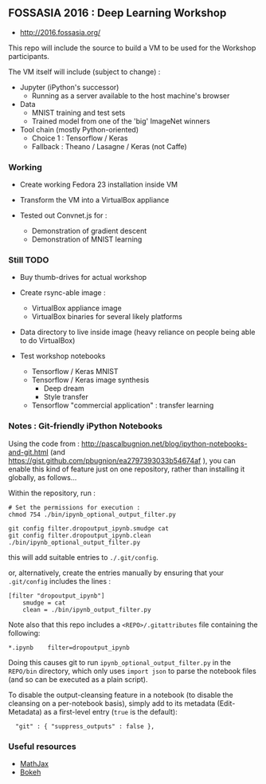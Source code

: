 ## FOSSASIA 2016 : Deep Learning Workshop

*  http://2016.fossasia.org/


This repo will include the source to build a VM to be used for the Workshop participants.

The VM itself will include (subject to change) : 

* Jupyter (iPython's successor)
  * Running as a server available to the host machine's browser
* Data
  * MNIST training and test sets
  * Trained model from one of the 'big' ImageNet winners
* Tool chain (mostly Python-oriented)
  * Choice 1 : Tensorflow / Keras
  * Fallback : Theano / Lasagne / Keras (not Caffe)


### Working 

*  Create working Fedora 23 installation inside VM
*  Transform the VM into a VirtualBox appliance

*  Tested out Convnet.js for :
   *  Demonstration of gradient descent
   *  Demonstration of MNIST learning


### Still TODO 

*  Buy thumb-drives for actual workshop
*  Create rsync-able image :
   *  VirtualBox appliance image
   *  VirtualBox binaries for several likely platforms

*  Data directory to live inside image (heavy reliance on people being able to do VirtualBox)

*  Test workshop notebooks
   *  Tensorflow / Keras MNIST
   *  Tensorflow / Keras image synthesis
      +  Deep dream
      +  Style transfer
   *  Tensorflow "commercial application" : transfer learning

   

### Notes : Git-friendly iPython Notebooks

Using the code from : http://pascalbugnion.net/blog/ipython-notebooks-and-git.html (and
https://gist.github.com/pbugnion/ea2797393033b54674af ), 
you can enable this kind of feature just on one repository, 
rather than installing it globally, as follows...

Within the repository, run : 
```
# Set the permissions for execution :
chmod 754 ./bin/ipynb_optional_output_filter.py

git config filter.dropoutput_ipynb.smudge cat
git config filter.dropoutput_ipynb.clean ./bin/ipynb_optional_output_filter.py
```
this will add suitable entries to ``./.git/config``.

or, alternatively, create the entries manually by ensuring that your ``.git/config`` includes the lines :
```
[filter "dropoutput_ipynb"]
	smudge = cat
	clean = ./bin/ipynb_output_filter.py
```

Note also that this repo includes a ``<REPO>/.gitattributes`` file containing the following:
```
*.ipynb    filter=dropoutput_ipynb
```

Doing this causes git to run ``ipynb_optional_output_filter.py`` in the ``REPO/bin`` directory, 
which only uses ``import json`` to parse the notebook files (and so can be executed as a plain script).  

To disable the output-cleansing feature in a notebook (to disable the cleansing on a per-notebook basis), 
simply add to its metadata (Edit-Metadata) as a first-level entry (``true`` is the default): 

```
  "git" : { "suppress_outputs" : false },
```


### Useful resources

* [MathJax](http://nbviewer.ipython.org/github/olgabot/ipython/blob/master/examples/Notebook/Typesetting%20Math%20Using%20MathJax.ipynb)
* [Bokeh](http://bokeh.pydata.org/en/latest/docs/quickstart.html)

